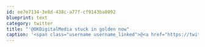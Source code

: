 ```yaml
---
id: ee7e7134-3e8d-438c-a77f-cf9143ba8092
blueprint: text
category: twitter
title: "'@OKDigitalMedia stuck in golden now"
caption: '<span class="username username_linked">@<a href="https://twitter.com/OKDigitalMedia" title="John Thiessen">OKDigitalMedia</a></span> stuck in golden now'
---
```

